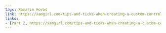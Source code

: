 ```yaml
---
tags: Xamarin Forms
link: https://xamgirl.com/tips-and-ticks-when-creating-a-custom-control-in-xamarin-forms-part-1/
links:
- [Part 2, https://xamgirl.com/tips-and-ticks-when-creating-a-custom-control-in-xamarin-forms-part-2/]
---
```

